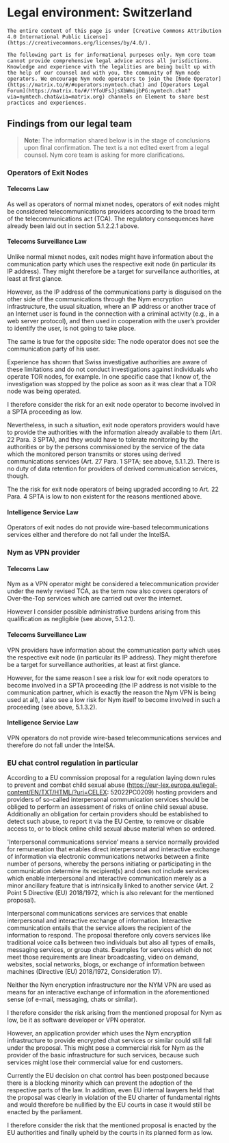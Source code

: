 # Legal environment: Switzerland

```admonish info
The entire content of this page is under [Creative Commons Attribution 4.0 International Public License](https://creativecommons.org/licenses/by/4.0/).
```

```admonish warning
The following part is for informational purposes only. Nym core team cannot provide comprehensive legal advice across all jurisdictions. Knowledge and experience with the legalities are being built up with the help of our counsel and with you, the community of Nym node operators. We encourage Nym node operators to join the [Node Operator](https://matrix.to/#/#operators:nymtech.chat) and [Operators Legal Forum](https://matrix.to/#/!YfoUFsJjsXbWmijbPG:nymtech.chat?via=nymtech.chat&via=matrix.org) channels on Element to share best practices and experiences.
```

## Findings from our legal team

> **Note:** The information shared below is in the stage of conclusions upon final confirmation. The text is a not edited exert from a legal counsel. Nym core team is asking for more clarifications. 

### Operators of Exit Nodes

#### Telecoms Law

As well as operators of normal mixnet nodes, operators of exit nodes might be considered telecommunications providers according to the broad term of the telecommunications act (TCA).
The regulatory consequences have already been laid out in section 5.1.2.2.1 above.

#### Telecoms Surveillance Law

Unlike normal mixnet nodes, exit nodes might have information about the communication party which uses the respective exit node (in particular its IP address). They might therefore be a target for surveillance authorities, at least at first glance.

However, as the IP address of the communications party is disguised on the other side of the communications through the Nym encryption infrastructure, the usual situation, where an IP address or another trace of an Internet user is found in the connection with a criminal activity (e.g., in a web server protocol), and then used in cooperation with the user’s provider to identify the user, is not going to take place.
 
The same is true for the opposite side: The node operator does not see the communication party of his user.

Experience has shown that Swiss investigative authorities are aware of these limitations and do not conduct investigations against individuals who operate TOR nodes, for example. In one specific case that I know of, the investigation was stopped by the police as soon as it was clear that a TOR node was being operated.

I therefore consider the risk for an exit node operator to become involved in a SPTA proceeding as low.

Nevertheless, in such a situation, exit node operators providers would have to provide the authorities with the information already available to them (Art. 22 Para. 3 SPTA), and they would have to tolerate monitoring by the authorities or by the persons commissioned by the service of the data which the monitored person transmits or stores using derived communications services (Art. 27 Para. 1 SPTA; see above, 5.1.1.2). There is no duty of data retention for providers of derived communication services, though.

The the risk for exit node operators of being upgraded according to Art. 22 Para. 4 SPTA is low to non existent for the reasons mentioned above.

#### Intelligence Service Law

Operators of exit nodes do not provide wire-based telecommunications services either and therefore do not fall under the IntelSA.

### Nym as VPN provider

#### Telecoms Law

Nym as a VPN operator might be considered a telecommunication provider under the newly revised TCA, as the term now also covers operators of Over-the-Top services which are carried out over the internet. 

However I consider possible administrative burdens arising from this qualification as negligible (see above, 5.1.2.1).

#### Telecoms Surveillance Law

VPN providers have information about the communication party which uses the respective exit node (in particular its IP address). They might therefore be a target for surveillance authorities, at least at first glance.

However, for the same reason I see a risk low for exit node operators to become involved in a SPTA proceeding (the IP address is not visible to the communication partner, which is exactly the reason the Nym VPN is being used at all), I also see a low risk for Nym itself to become involved in such a proceeding (see above, 5.1.3.2).

#### Intelligence Service Law

VPN operators do not provide wire-based telecommunications services and therefore do not fall under the IntelSA.

### EU chat control regulation in particular

According to a EU commission proposal for a regulation laying down rules to prevent and combat child sexual abuse (https://eur-lex.europa.eu/legal-content/EN/TXT/HTML/?uri=CELEX: 52022PC0209) hosting providers and providers of so-called interpersonal communication services should be obliged to perform an assessment of risks of online child sexual abuse. Additionally an obligation for certain providers should be established to detect such abuse, to report it via the EU Centre, to remove or disable access to, or to block online child sexual abuse material when so ordered.

'Interpersonal communications service’ means a service normally provided for remuneration that enables direct interpersonal and interactive exchange of information via electronic communications networks between a finite number of persons, whereby the persons initiating or participating in the communication determine its recipient(s) and does not include services which enable interpersonal and interactive communication merely as a minor ancillary feature that is intrinsically linked to another service (Art. 2 Point 5 Directive (EU) 2018/1972, which is also relevant for the mentioned proposal).

Interpersonal communications services are services that enable interpersonal and interactive exchange of information. Interactive communication entails that the service allows the recipient of the information to respond. The proposal therefore only covers services like traditional voice calls between two individuals but also all types of emails, messaging services, or group chats. Examples for services which do not meet those requirements are linear broadcasting, video on demand, websites, social networks, blogs, or exchange of information between machines (Directive (EU) 2018/1972, Consideration 17).

Neither the Nym encryption infrastructure nor the NYM VPN are used as means for an interactive exchange of information in the aforementioned sense (of e-mail, messaging, chats or similar).
 
I therefore consider the risk arising from the mentioned proposal for Nym as low, be it as software developer or VPN operator. 

However, an application provider which uses the Nym encryption infrastructure to provide encrypted chat services or similar could still fall under the proposal. This might pose a commercial risk for Nym as the provider of the basic infrastructure for such services, because such services might lose their commercial value for end customers.

Currently the EU decision on chat control has been postponed because there is a blocking minority which can prevent the adoption of the respective parts of the law. In addition, even EU internal lawyers held that the proposal was clearly in violation of the EU charter of fundamental rights and would therefore be nullified by the EU courts in case it would still be enacted by the parliament. 

I therefore consider the risk that the mentioned proposal is enacted by the EU authorities and finally upheld by the courts in its planned form as low.

